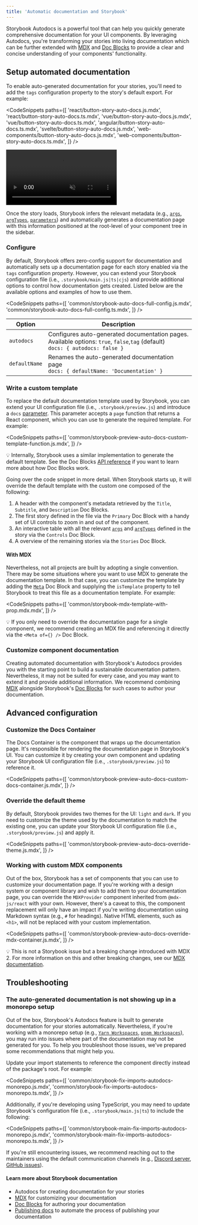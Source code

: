 ```yaml
---
title: 'Automatic documentation and Storybook'
---
```


Storybook Autodocs is a powerful tool that can help you quickly generate comprehensive documentation for your UI components. By leveraging Autodocs, you're transforming your stories into living documentation which can be further extended with [MDX](./mdx.md) and [Doc Blocks](./doc-blocks.md) to provide a clear and concise understanding of your components' functionality.

## Setup automated documentation

To enable auto-generated documentation for your stories, you'll need to add the `tags` configuration property to the story's default export. For example:

<!-- prettier-ignore-start -->

<CodeSnippets
  paths={[
    'react/button-story-auto-docs.js.mdx',
    'react/button-story-auto-docs.ts.mdx',
    'vue/button-story-auto-docs.js.mdx',
    'vue/button-story-auto-docs.ts.mdx',
    'angular/button-story-auto-docs.ts.mdx',
    'svelte/button-story-auto-docs.js.mdx',
    'web-components/button-story-auto-docs.js.mdx',
    'web-components/button-story-auto-docs.ts.mdx',
  ]}
/>

<!-- prettier-ignore-end -->

<video autoPlay muted playsInline loop>
  <source
    src="storybook-button-auto-docs-optimized.mp4"
    type="video/mp4"
  />
</video>

Once the story loads, Storybook infers the relevant metadata (e.g., [`args`](../writing-stories/args.md), [`argTypes`](../api/argtypes.md), [`parameters`](../writing-stories/parameters.md)) and automatically generates a documentation page with this information positioned at the root-level of your component tree in the sidebar.

### Configure

By default, Storybook offers zero-config support for documentation and automatically sets up a documentation page for each story enabled via the `tags` configuration property. However, you can extend your Storybook configuration file (i.e., `.storybook/main.js|ts|cjs`) and provide additional options to control how documentation gets created. Listed below are the available options and examples of how to use them.

<!-- prettier-ignore-start -->

<CodeSnippets
  paths={[
    'common/storybook-auto-docs-full-config.js.mdx',
    'common/storybook-auto-docs-full-config.ts.mdx',
  ]}
/>

<!-- prettier-ignore-end -->

| Option        | Description                                                                                                                         |
| ------------- | ----------------------------------------------------------------------------------------------------------------------------------- |
| `autodocs`    | Configures auto-generated documentation pages. Available options: `true`, `false`,`tag` (default) <br/> `docs: { autodocs: false }` |
| `defaultName` | Renames the auto-generated documentation page<br/> `docs: { defaultName: 'Documentation' }`                                         |

### Write a custom template

To replace the default documentation template used by Storybook, you can extend your UI configuration file (i.e., `.storybook/preview.js`) and introduce a `docs` [parameter](./doc-blocks.md#customizing-the-automatic-docs-page). This parameter accepts a `page` function that returns a React component, which you can use to generate the required template. For example:

<!-- prettier-ignore-start -->

<CodeSnippets
  paths={[
    'common/storybook-preview-auto-docs-custom-template-function.js.mdx',
  ]}
/>

<!-- prettier-ignore-end -->

<div class="aside">

💡 Internally, Storybook uses a similar implementation to generate the default template. See the Doc Blocks [API reference](./doc-blocks.md#available-blocks) if you want to learn more about how Doc Blocks work.

</div>

Going over the code snippet in more detail. When Storybook starts up, it will override the default template with the custom one composed of the following:

1. A header with the component's metadata retrieved by the `Title`, `Subtitle`, and `Description` Doc Blocks.
2. The first story defined in the file via the `Primary` Doc Block with a handy set of UI controls to zoom in and out of the component.
3. An interactive table with all the relevant [`args`](../writing-stories/args.md) and [`argTypes`](../api/argtypes.md) defined in the story via the `Controls` Doc Block.
4. A overview of the remaining stories via the `Stories` Doc Block.

#### With MDX

Nevertheless, not all projects are built by adopting a single convention. There may be some situations where you want to use MDX to generate the documentation template. In that case, you can customize the template by adding the [`Meta`](../api/doc-block-meta.md) Doc Block and supplying the `isTemplate` property to tell Storybook to treat this file as a documentation template. For example:

<!-- prettier-ignore-start -->

<CodeSnippets
  paths={[
    'common/storybook-mdx-template-with-prop.mdx.mdx',
  ]}
/>

<!-- prettier-ignore-end -->

<div class="aside">

💡 If you only need to override the documentation page for a single component, we recommend creating an MDX file and referencing it directly via the `<Meta of={} />` Doc Block.

</div>

### Customize component documentation

Creating automated documentation with Storybook's Autodocs provides you with the starting point to build a sustainable documentation pattern. Nevertheless, it may not be suited for every case, and you may want to extend it and provide additional information. We recommend combining [MDX](./mdx.md) alongside Storybook's [Doc Blocks](./doc-blocks.md) for such cases to author your documentation.

## Advanced configuration

### Customize the Docs Container

The Docs Container is the component that wraps up the documentation page. It's responsible for rendering the documentation page in Storybook's UI. You can customize it by creating your own component and updating your Storybook UI configuration file (i.e., `.storybook/preview.js`) to reference it.

<!-- prettier-ignore-start -->

<CodeSnippets
  paths={[
    'common/storybook-preview-auto-docs-custom-docs-container.js.mdx',
  ]}
/>

<!-- prettier-ignore-end -->

### Override the default theme

By default, Storybook provides two themes for the UI: `light` and `dark`. If you need to customize the theme used by the documentation to match the existing one, you can update your Storybook UI configuration file (i.e., `.storybook/preview.js`) and apply it.

<!-- prettier-ignore-start -->

<CodeSnippets
  paths={[
    'common/storybook-preview-auto-docs-override-theme.js.mdx',
  ]}
/>

<!-- prettier-ignore-end -->

### Working with custom MDX components

Out of the box, Storybook has a set of components that you can use to customize your documentation page. If you're working with a design system or component library and wish to add them to your documentation page, you can override the `MDXProvider` component inherited from `@mdx-js/react` with your own. However, there's a caveat to this, the component replacement will only have an impact if you're writing documentation using Markdown syntax (e.g., `#` for headings). Native HTML elements, such as `<h1>`, will not be replaced with your custom implementation.

<!-- prettier-ignore-start -->

<CodeSnippets
  paths={[
    'common/storybook-preview-auto-docs-override-mdx-container.js.mdx',
  ]}
/>

<!-- prettier-ignore-end -->

<div class="aside">

💡 This is not a Storybook issue but a breaking change introduced with MDX 2. For more information on this and other breaking changes, see our [MDX documentation](./mdx.md#breaking-changes).

</div>

## Troubleshooting

### The auto-generated documentation is not showing up in a monorepo setup

Out of the box, Storybook's Autodocs feature is built to generate documentation for your stories automatically. Nevertheless, if you're working with a monorepo setup (e.g., [`Yarn Workspaces`](https://yarnpkg.com/features/workspaces), [`pnpm Workspaces`](https://pnpm.io/workspaces)), you may run into issues where part of the documentation may not be generated for you. To help you troubleshoot those issues, we've prepared some recommendations that might help you.

Update your import statements to reference the component directly instead of the package's root. For example:

<!-- prettier-ignore-start -->


<CodeSnippets
  paths={[
    'common/storybook-fix-imports-autodocs-monorepo.js.mdx',
    'common/storybook-fix-imports-autodocs-monorepo.ts.mdx',
  ]}
/>

<!-- prettier-ignore-end -->

Additionally, if you're developing using TypeScript, you may need to update Storybook's configuration file (i.e., `.storybook/main.js|ts`) to include the following:

<!-- prettier-ignore-start -->


<CodeSnippets
  paths={[
    'common/storybook-main-fix-imports-autodocs-monorepo.js.mdx',
    'common/storybook-main-fix-imports-autodocs-monorepo.ts.mdx',
  ]}
/>

<!-- prettier-ignore-end -->

If you're still encountering issues, we recommend reaching out to the maintainers using the default communication channels (e.g., [Discord server](https://discord.com/channels/486522875931656193/570426522528382976), [GitHub issues](https://github.com/storybookjs/storybook/issues)).

#### Learn more about Storybook documentation

- Autodocs for creating documentation for your stories
- [MDX](./mdx.md) for customizing your documentation
- [Doc Blocks](./doc-blocks.md) for authoring your documentation
- [Publishing docs](./build-documentation.md) to automate the process of publishing your documentation

